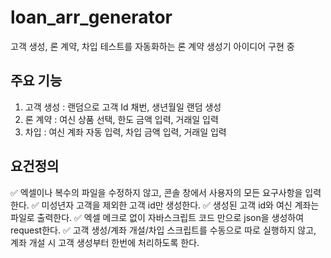 # loan_arr_generator
고객 생성, 론 계약, 차입 테스트를 자동화하는 론 계약 생성기 아이디어 구현 중

## 주요 기능
1. 고객 생성 : 랜덤으로 고객 Id 채번, 생년월일 랜덤 생성
2. 론 계약 : 여신 상품 선택, 한도 금액 입력, 거래일 입력
3. 차입 : 여신 계좌 자동 입력, 차입 금액 입력, 거래일 입력

## 요건정의
✅ 엑셀이나 복수의 파일을 수정하지 않고, 콘솔 창에서 사용자의 모든 요구사항을 입력한다.
✅ 미성년자 고객을 제외한 고객 id만 생성한다.
✅ 생성된 고객 id와 여신 계좌는 파일로 출력한다.
✅ 엑셀 메크로 없이 자바스크립트 코드 만으로 json을 생성하여 request한다.
✅ 고객 생성/계좌 개설/차입 스크립트를 수동으로 따로 실행하지 않고, 계좌 개설 시 고객 생성부터 한번에 처리하도록 한다.
